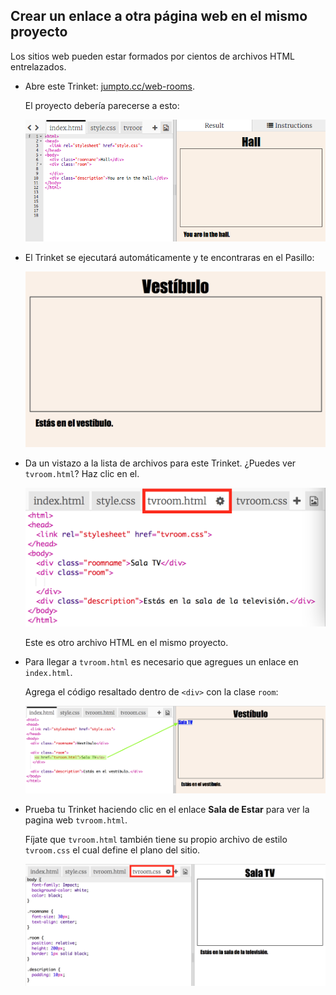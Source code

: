 ## Crear un enlace a otra página web en el mismo proyecto

Los sitios web pueden estar formados por cientos de archivos HTML entrelazados.

+ Abre este Trinket: <a href="https://trinket.io/html/f1486ddb24" target="_blank">jumpto.cc/web-rooms</a>.
    
    El proyecto debería parecerse a esto:
    
    ![captura de pantalla](images/rooms-starter.png)

+ El Trinket se ejecutará automáticamente y te encontraras en el Pasillo:
    
    ![captura de pantalla](images/rooms-hall-start.png)

+ Da un vistazo a la lista de archivos para este Trinket. ¿Puedes ver `tvroom.html`? Haz clic en el.
    
    ![captura de pantalla](images/rooms-tvroom-html.png)
    
    Este es otro archivo HTML en el mismo proyecto.

+ Para llegar a `tvroom.html` es necesario que agregues un enlace en `index.html`.
    
    Agrega el código resaltado dentro de `<div>` con la clase `room`:
    
    ![captura de pantalla](images/rooms-link-tvroom.png)

+ Prueba tu Trinket haciendo clic en el enlace **Sala de Estar** para ver la pagina web `tvroom.html`.
    
    Fíjate que `tvroom.html` también tiene su propio archivo de estilo `tvroom.css` el cual define el plano del sitio.
    
    ![captura de pantalla](images/rooms-tvroom-unstyled.png)